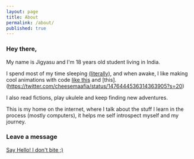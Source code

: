 ```yaml
---
layout: page
title: About
permalink: /about/
published: true
---
```


### Hey there,

My name is Jigyasu and I'm 18 years old student living in India.

I spend most of my time sleeping [(literally)](https://www.dreams.co.uk/sleep-matters-club/your-life-in-numbers-infographic/#:~:text=The%20average%20person%20spends%20about,12%2C045%20days%20spent%20in%20bed!), and when awake, I like making cool animations with code [like this](https://twitter.com/cheesemaafia/status/1475328082487566338?s=20) and [this].(https://twitter.com/cheesemaafia/status/1476444536314363905?s=20)

I also read fictions, play ukulele and keep finding new adventures. 

This is my home on the internet, where I talk about the stuff I learn in the process (mostly computers), it helps me self introspect myself and my journey.

### Leave a message

[Say Hello! I don't bite ;)](https://forms.gle/7sShsaN6Bz5pczzd7)
